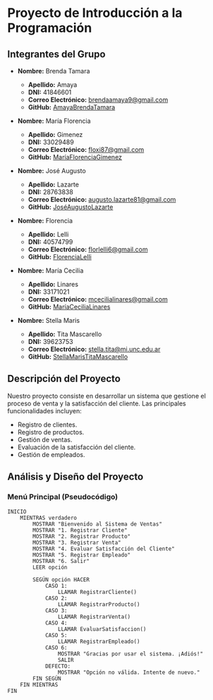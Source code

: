# Proyecto de Introducción a la Programación

## Integrantes del Grupo

- **Nombre:** Brenda Tamara 
  - **Apellido:** Amaya
  - **DNI:** 41846601
  - **Correo Electrónico:** brendaamaya9@gmail.com 
  - **GitHub:** [AmayaBrendaTamara](https://github.com/amayabren)

- **Nombre:** María Florencia
  - **Apellido:** Gimenez
  - **DNI:** 33029489
  - **Correo Electrónico:** floxi87@gmail.com
  - **GitHub:** [MaríaFlorenciaGimenez](https://github.com/Floxi87)

- **Nombre:** José Augusto
  - **Apellido:** Lazarte
  - **DNI:** 28763838
  - **Correo Electrónico:** augusto.lazarte81@gmail.com
  - **GitHub:** [JoséAugustoLazarte](https://github.com/AugustoLaz)

- **Nombre:** Florencia
  - **Apellido:** Lelli
  - **DNI:** 40574799
  - **Correo Electrónico:** florlelli6@gmail.com
  - **GitHub:** [FlorenciaLelli](https://github.com/florlelli)

- **Nombre:** María Cecilia
  - **Apellido:** Linares
  - **DNI:** 33171021
  - **Correo Electrónico:** mcecilialinares@gmail.com
  - **GitHub:** [MaríaCeciliaLinares](https://github.com/cecilinares)

- **Nombre:** Stella Maris
  - **Apellido:** Tita Mascarello
  - **DNI:** 39623753
  - **Correo Electrónico:** stella.tita@mi.unc.edu.ar
  - **GitHub:** [StellaMarisTitaMascarello](https://github.com/StellaTita)  

## Descripción del Proyecto

Nuestro proyecto consiste en desarrollar un sistema que gestione el proceso de venta y la satisfacción del cliente. Las principales funcionalidades incluyen:

- Registro de clientes.
- Registro de productos.
- Gestión de ventas.
- Evaluación de la satisfacción del cliente.
- Gestión de empleados.

## Análisis y Diseño del Proyecto

### Menú Principal (Pseudocódigo)

```pseudocode
INICIO
    MIENTRAS verdadero
        MOSTRAR "Bienvenido al Sistema de Ventas"
        MOSTRAR "1. Registrar Cliente"
        MOSTRAR "2. Registrar Producto"
        MOSTRAR "3. Registrar Venta"
        MOSTRAR "4. Evaluar Satisfacción del Cliente"
        MOSTRAR "5. Registrar Empleado"
        MOSTRAR "6. Salir"
        LEER opción
        
        SEGÚN opción HACER
            CASO 1:
                LLAMAR RegistrarCliente()
            CASO 2:
                LLAMAR RegistrarProducto()
            CASO 3:
                LLAMAR RegistrarVenta()
            CASO 4:
                LLAMAR EvaluarSatisfaccion()
            CASO 5:
                LLAMAR RegistrarEmpleado()
            CASO 6:
                MOSTRAR "Gracias por usar el sistema. ¡Adiós!"
                SALIR
            DEFECTO:
                MOSTRAR "Opción no válida. Intente de nuevo."
        FIN SEGÚN
    FIN MIENTRAS
FIN
